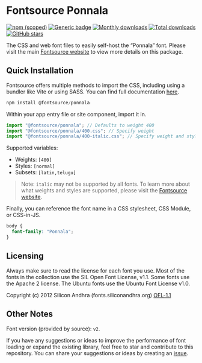 # Fontsource Ponnala

[![npm (scoped)](https://img.shields.io/npm/v/@fontsource/ponnala?color=brightgreen)](https://www.npmjs.com/package/@fontsource/ponnala) [![Generic badge](https://img.shields.io/badge/fontsource-passing-brightgreen)](https://github.com/fontsource/fontsource) [![Monthly downloads](https://badgen.net/npm/dm/@fontsource/ponnala)](https://github.com/fontsource/fontsource) [![Total downloads](https://badgen.net/npm/dt/@fontsource/ponnala)](https://github.com/fontsource/fontsource) [![GitHub stars](https://img.shields.io/github/stars/fontsource/fontsource.svg?style=social&label=Star)](https://github.com/fontsource/fontsource/stargazers)

The CSS and web font files to easily self-host the “Ponnala” font. Please visit the main [Fontsource website](https://fontsource.org/fonts/ponnala) to view more details on this package.

## Quick Installation

Fontsource offers multiple methods to import the CSS, including using a bundler like Vite or using SASS. You can find full documentation [here](https://fontsource.org/docs/getting-started/introduction).

```javascript
npm install @fontsource/ponnala
```

Within your app entry file or site component, import it in.

```javascript
import "@fontsource/ponnala"; // Defaults to weight 400
import "@fontsource/ponnala/400.css"; // Specify weight
import "@fontsource/ponnala/400-italic.css"; // Specify weight and style
```

Supported variables:
- Weights: `[400]`
- Styles: `[normal]`
- Subsets: `[latin,telugu]`

> Note: `italic` may not be supported by all fonts. To learn more about what weights and styles are supported, please visit the [Fontsource website](https://fontsource.org/fonts/ponnala).

Finally, you can reference the font name in a CSS stylesheet, CSS Module, or CSS-in-JS.

```css
body {
  font-family: "Ponnala";
}
```

## Licensing
Always make sure to read the license for each font you use. Most of the fonts in the collection use the SIL Open Font License, v1.1. Some fonts use the Apache 2 license. The Ubuntu fonts use the Ubuntu Font License v1.0.

Copyright (c) 2012 Silicon Andhra (fonts.siliconandhra.org)
[OFL-1.1](https://openfontlicense.org)

## Other Notes
Font version (provided by source): `v2`.

If you have any suggestions or ideas to improve the performance of font loading or expand the existing library, feel free to star and contribute to this repository. You can share your suggestions or ideas by creating an [issue](https://github.com/fontsource/fontsource/issues).